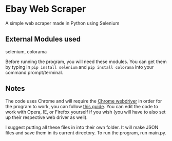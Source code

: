 # Ebay Web Scraper
A simple web scraper made in Python using Selenium

## External Modules used

selenium, colorama

Before running the program, you will need these modules. You can get them by typing in  ``` pip install selenium ``` and ``` pip install colorama ``` into your command prompt/terminal.

## Notes

The code uses Chrome and will require the [Chrome webdriver](https://chromedriver.chromium.org/downloads) in order for the program to work, you can follow [this guide](https://chromedriver.chromium.org/getting-started). You can edit the code to work with Opera, IE, or Firefox yourself if you wish (you will have to also set up their respective web driver as well).

I suggest putting all these files in into their own folder. It will make JSON files and save them in its current directory. To run the program, run main.py.







